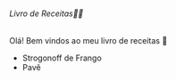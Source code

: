 ###### Livro de Receitas:man_cook:

Olá! Bem vindos ao meu livro de receitas :wave:

- Strogonoff de Frango
- Pavê
